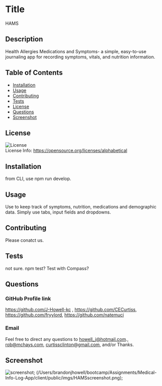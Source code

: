 
  # Title
HAMS

## Description
Health Allergies Medications and Symptoms- a simple, easy-to-use journaling app for recording symptoms, vitals, and nutrition information.

## Table of Contents
* [Installation](#installation)
* [Usage](#usage)
* [Contributing](#contributing)
* [Tests](#tests)
* [License](#license)
* [Questions](#questions)
* [Screenshot](#screenshot)

## License
![License](https://img.shields.io/badge/license-MIT-green) <br />
License Info: https://opensource.org/licenses/alphabetical 

## Installation
from CLI, use npm run develop.

## Usage
Use to keep track of symptoms, nutrition, medications and demographic data. Simply use tabs, input fields and dropdowns.

## Contributing
Please conatct us.

## Tests
not sure. npm test? Test with Compass?

## Questions 
### GitHub Profile link
https://github.com/J-Howell-kc , https://github.com/CECurtiss, https://github.com/fryylord, https://github.com/natemuci <br/>
### Email
Feel free to direct any questions to howell_j@hotmail.com., rob@mchays.com, curtissclinton@gmail.com, and/or Thanks.

## Screenshot
![screenshot](); (/Users/brandonjhowell/bootcamp/Assignments/Medical-Info-Log-App/client/public/imgs/HAMSscreenshot.png);